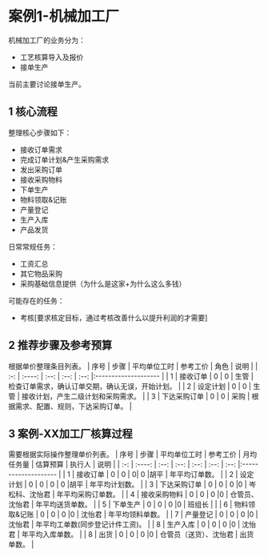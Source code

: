 # 案例1-机械加工厂
机械加工厂的业务分为：  
* 工艺核算导入及报价
* 接单生产  

当前主要讨论接单生产。

## 1 核心流程
整理核心步骤如下：  
* 接收订单需求  
* 完成订单计划&产生采购需求  
* 发出采购订单  
* 接收采购物料  
* 下单生产
* 物料领取&记账  
* 产量登记
* 生产入库
* 产品发货  

日常常规任务：  
* 工资汇总  
* 其它物品采购  
* 采购基础信息提供（为什么是这家+为什么这么多钱）  

可能存在的任务：  
* 考核[要求核定目标，通过考核改善什么以提升利润的才需要]  


## 2 推荐步骤及参考预算  
根据单价整理条目列表。
| 序号 | 步骤   | 平均单位工时 | 参考工价 | 角色 | 说明 |
| :-: | :----: | :--: | :--: | :--: |:-------------------- |
| 1 | 接收订单 |  0 | 0 | 生管 | 检查订单需求，确认订单交期，确认无误，开始计划。 |
| 2 | 设定计划 |  0 | 0 | 生管 | 接收计划，产生二级计划和采购需求。 |
| 3 | 下达采购订单 |  0 | 0 | 采购 | 根据需求、配置、规则，下达采购订单。 |

## 3 案例-XX加工厂核算过程
需要根据实际操作整理单价列表。
| 序号 | 步骤   | 平均单位工时 | 参考工价 | 月均任务量 | 估算预算 | 执行人 | 说明 |
| :-: | :----: | :--:       | :--:   | :--:      | :--:   | :--:  |:-------------------- |
| 1 | 接收订单 |  0 | 0 | 0| 0 |胡平 | 年平均订单数。 |
| 2 | 设定计划 |  0 | 0 | 0 | 0 |胡平 | 年平均计划数。 |
| 3 | 下达采购订单 |  0 | 0 | 0 |0 | 岑松科、沈怡君 | 年平均采购订单数。 |
| 4 | 接收采购物料 |  0 | 0 | 0 |0 | 仓管员、沈怡君 | 年平均送货单数。 |
| 5 | 下单生产 |  0 | 0 | 0 |0 | 班组长 |  |
| 6 | 物料领取&记账 |  0 | 0 | 0 |0 | 沈怡君 | 年平均领料单数。 |
| 7 | 产量登记 |  0 | 0 | 0 |0 | 沈怡君 | 年平均工单数(同步登记计件工资)。 |
| 8 | 生产入库 |  0 | 0 | 0 |0 | 沈怡君 | 年平均入库单数。 |
| 8 | 出货 |  0 | 0 | 0 |0 | 仓管员（送货）、沈怡君 | 出货单数。 |
